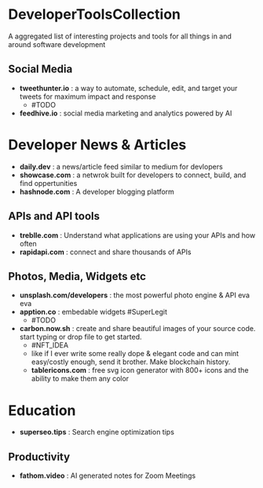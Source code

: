 # DeveloperToolsCollection
A aggregated list of interesting projects and tools for all things in and around software development 

## Social Media
- **tweethunter.io** : a way to automate, schedule, edit, and target your tweets for maximum impact and response
    - #TODO 
- **feedhive.io** : social media marketing and analytics powered by AI

# Developer News & Articles
- **daily.dev** : a news/article feed similar to medium for devlopers
- **showcase.com** : a netwrok built for developers to connect, build, and find oppertunities
- **hashnode.com** : A developer blogging platform

## APIs and API tools
- **treblle.com** : Understand what applications are using your APIs and how often
- **rapidapi.com** : connect and share thousands of APIs 

## Photos, Media, Widgets etc
- **unsplash.com/developers** : the most powerful photo engine & API eva eva
- **apption.co** : embedable widgets #SuperLegit 
    - #TODO
- **carbon.now.sh** : create and share beautiful images of your source code. start typing or drop file to get started.
    - #NFT_IDEA 
    - like if I ever write some really dope & elegant code and can mint easy/costly enough, send it brother. Make blockchain history.
    - **tablericons.com** : free svg icon generator with 800+ icons and the ability to make them any color

# Education
- **superseo.tips** : Search engine optimization tips

## Productivity
- **fathom.video** : AI generated notes for Zoom Meetings

